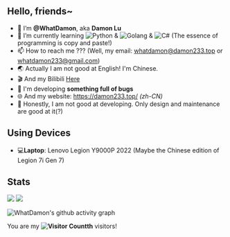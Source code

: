 ## Hello, friends~
- 👋 I’m **@WhatDamon**, aka **Damon Lu**
- 🌱 I’m currently learning ![Python](https://img.shields.io/badge/Python-placeholder?style=flat-square&logo=python&logoColor=white&labelColor=yellow&color=blue) & ![Golang](https://img.shields.io/badge/Golang-placeholder?style=flat-square&logo=go&logoColor=white&labelColor=38acd7&color=38acd7) & ![C#](https://img.shields.io/badge/C%23-placeholder?style=flat-square&logo=.net&logoColor=white&labelColor=5b20d3&color=5b20d3) (The essence of programming is copy and paste!)
- 📫 How to reach me ??? (Well, my email: whatdamon@damon233.top or whatdamon233@gmail.com)
- 🌏 Actually I am not good at English! I'm Chinese.
- 🎬 And my Bilibili [Here](https://space.bilibili.com/351191993)
- 🔧 I'm developing __something full of bugs__
- 🌐 And my website: https://damon233.top/ <i>(zh-CN)</i>
- 📐 Honestly, I am not good at developing. Only design and maintenance are good at it(?)

## Using Devices
- 💻**Laptop**: Lenovo Legion Y9000P 2022 (Maybe the Chinese edition of Legion 7i Gen 7)
 
## Stats

<picture>
  <source media="(prefers-color-scheme: dark)" srcset="https://github-readme-stats.vercel.app/api?username=WhatDamon&show_icons=true&theme=dark">
  <source media="(prefers-color-scheme: light)" srcset="https://github-readme-stats.vercel.app/api?username=WhatDamon&show_icons=true">
  <img src="https://github-readme-stats.vercel.app/api?username=WhatDamon&show_icons=true">
</picture>
<picture>
  <source media="(prefers-color-scheme: dark)" srcset="https://github-readme-stats.vercel.app/api/top-langs/?username=WhatDamon&theme=dark">
  <source media="(prefers-color-scheme: light)" srcset="https://github-readme-stats.vercel.app/api/top-langs/?username=WhatDamon">
  <img src="https://github-readme-stats.vercel.app/api/top-langs/?username=WhatDamon">
</picture>
<br />

![WhatDamon's github activity graph](https://github-readme-activity-graph.vercel.app/graph?username=WhatDamon&theme=github-compact)

You are my **![Visitor Count](https://profile-counter.glitch.me/WhatDamon/count.svg)th** visitors!
  
<!---
WhatDamon/WhatDamon is a ✨ special ✨ repository because its `README.md` (this file) appears on your GitHub profile.
You can click the Preview link to take a look at your changes.
--->
